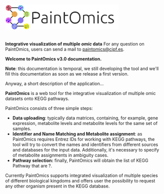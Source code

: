 <div class="imageContainer" style="" >
    <img src="img/paintomics_150x690.png" height="50" title="Paintomics LOGO." style=" height: 80px !important; margin-bottom: 20px; "/>
</div>

**Integrative visualization of multiple *omic* data**
For any question on PaintOmics, users can send a mail to [paintomics@cipf.es](mailto:paintomics@cipf.es).

**Welcome to PaintOmics v3.0 documentation.**

**Note**: this documentation is temporal, we still developing the tool and we'll fill this documentation as soon as we release a first version.

Anyway, a short description of the application...

**PaintOmics** is a web tool for the integrative visualization of multiple omic datasets onto KEGG pathways.

PaintOmics consists of three simple steps:

* **Data uploading**: typically data matrices, containing, for example, gene expression, metabolite levels and metabolite levels for the same set of samples.
* **Identifier and Name Matching and Metabolite assignment**: as PaintOmics requires Entrez IDs for working with KEGG pathways, the tool will try to convert the names and identifiers from different sources and databases for the input data. Additionally, it's necessary to specify of metabolite assignments in ambiguity cases.
* **Pathway selection:** finally, PaintOmics will obtain the list of KEGG Pathway that are ?.

Currently PaintOmics supports integrated visualization of multiple species of different biological kingdoms and offers user the possibility to request any other organism present in the KEGG database.
